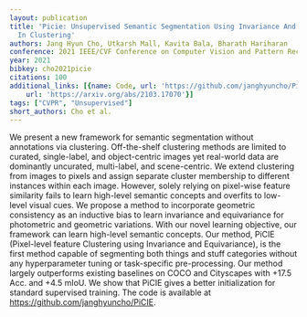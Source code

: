 ```yaml
---
layout: publication
title: 'Picie: Unsupervised Semantic Segmentation Using Invariance And Equivariance
  In Clustering'
authors: Jang Hyun Cho, Utkarsh Mall, Kavita Bala, Bharath Hariharan
conference: 2021 IEEE/CVF Conference on Computer Vision and Pattern Recognition (CVPR)
year: 2021
bibkey: cho2021picie
citations: 100
additional_links: [{name: Code, url: 'https://github.com/janghyuncho/PiCIE'}, {name: Paper,
    url: 'https://arxiv.org/abs/2103.17070'}]
tags: ["CVPR", "Unsupervised"]
short_authors: Cho et al.
---
```

We present a new framework for semantic segmentation without annotations via
clustering. Off-the-shelf clustering methods are limited to curated,
single-label, and object-centric images yet real-world data are dominantly
uncurated, multi-label, and scene-centric. We extend clustering from images to
pixels and assign separate cluster membership to different instances within
each image. However, solely relying on pixel-wise feature similarity fails to
learn high-level semantic concepts and overfits to low-level visual cues. We
propose a method to incorporate geometric consistency as an inductive bias to
learn invariance and equivariance for photometric and geometric variations.
With our novel learning objective, our framework can learn high-level semantic
concepts. Our method, PiCIE (Pixel-level feature Clustering using Invariance
and Equivariance), is the first method capable of segmenting both things and
stuff categories without any hyperparameter tuning or task-specific
pre-processing. Our method largely outperforms existing baselines on COCO and
Cityscapes with +17.5 Acc. and +4.5 mIoU. We show that PiCIE gives a better
initialization for standard supervised training. The code is available at
https://github.com/janghyuncho/PiCIE.